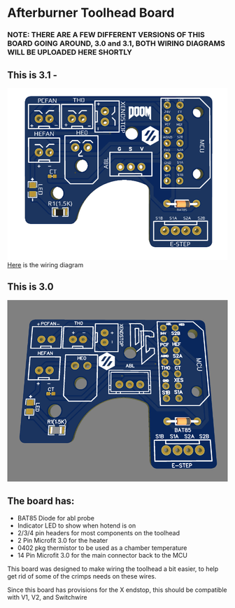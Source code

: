 
# Afterburner Toolhead Board #




### NOTE: THERE ARE A FEW DIFFERENT VERSIONS OF THIS BOARD GOING AROUND, 3.0 and 3.1, BOTH WIRING DIAGRAMS WILL BE UPLOADED HERE SHORTLY 

## This is 3.1 -
![PCB](Images/Rev3.1/1.png)
 [Here](Images/Rev3.1/wiringDiagram.png) is the wiring diagram



## This is 3.0
![PCB](Images/Rev3.0/1.png)


## The board has: ##
 - BAT85 Diode for abl probe
 - Indicator LED to show when hotend is on
 - 2/3/4 pin headers for most components on the toolhead
 - 2 Pin Microfit 3.0 for the heater
 - 0402 pkg thermistor to be used as a chamber temperature 
 - 14 Pin Microfit 3.0 for the main connector back to the MCU 
  
This board was designed to make wiring the toolhead a bit easier, to help get rid of some of the crimps needs on these wires. 


Since this board has provisions for the X endstop, this should be compatible with V1, V2, and Switchwire



